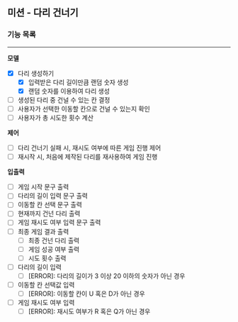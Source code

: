 ## 미션 - 다리 건너기

### 기능 목록

---

**모델**

- [x]  다리 생성하기
   - [x]  입력받은 다리 길이만큼 랜덤 숫자 생성
   - [x]  랜덤 숫자를 이용하여 다리 생성
- [ ]  생성된 다리 중 건널 수 있는 칸 결정
- [ ]  사용자가 선택한 이동할 칸으로 건널 수 있는지 확인
- [ ]  사용자가 총 시도한 횟수 계산

**제어**

- [ ]  다리 건너기 실패 시, 재시도 여부에 따른 게임 진행 제어
- [ ]  재시작 시, 처음에 제작된 다리를 재사용하여 게임 진행

**입출력**

- [ ]  게임 시작 문구 출력
- [ ]  다리의 길이 입력 문구 출력
- [ ]  이동할 칸 선택 문구 출력
- [ ]  현재까지 건넌 다리 출력
- [ ]  게임 재시도 여부 입력 문구 출력
- [ ]  최종 게임 결과 출력
    - [ ]  최종 건넌 다리 출력
    - [ ]  게임 성공 여부 출력
    - [ ]  시도 횟수 출력
- [ ]  다리의 길이 입력
    - [ ]  [ERROR]: 다리의 길이가 3 이상 20 이하의 숫자가 아닌 경우
- [ ]  이동할 칸 선택값 입력
    - [ ]  [ERROR]: 이동할 칸이 U 혹은 D가 아닌 경우
- [ ]  게임 재시도 여부 입력
    - [ ]  [ERROR]: 재시도 여부가 R 혹은 Q가 아닌 경우